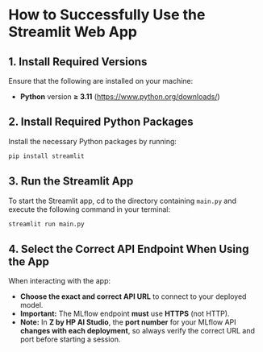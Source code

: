 # How to Successfully Use the Streamlit Web App

## 1. Install Required Versions

Ensure that the following are installed on your machine:

- **Python** version **≥ 3.11** (https://www.python.org/downloads/)

## 2. Install Required Python Packages

Install the necessary Python packages by running:

```bash
pip install streamlit
```

## 3. Run the Streamlit App

To start the Streamlit app, cd to the directory containing `main.py` and execute the following command in your terminal:

```bash
streamlit run main.py
```

## 4. Select the Correct API Endpoint When Using the App

When interacting with the app:

- **Choose the exact and correct API URL** to connect to your deployed model.
- **Important:** The MLflow endpoint **must** use **HTTPS** (not HTTP).
- **Note:** In **Z by HP AI Studio**, the **port number** for your MLflow API **changes with each deployment**, so always verify the correct URL and port before starting a session.